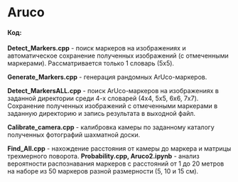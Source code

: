 # Aruco

#### Код:

**Detect_Markers.cpp** - поиск маркеров на изображениях и автоматическое сохранение полученных изображений (с отмеченными маркерами). Рассматривается только 1 словарь (5x5).

**Generate_Markers.cpp** - генерация рандомных ArUco-маркеров.

**Detect_MarkersALL.cpp** - поиск ArUco-маркеров на изображениях в заданной директории среди 4-х словарей (4x4, 5x5, 6x6, 7x7). Сохранение полученных изображений с отмеченными маркерами в заданную директорию и запись результата в выходной файл.

**Calibrate_camera.cpp** - калибровка камеры по заданному каталогу полученных фотографий шахматной доски.

**Find_All.cpp** - нахождение расстояния от камеры до маркера и матрицы трехмерного поворота.
**Probability.cpp, Aruco2.ipynb** - анализ вероятности распознавания маркеров с расстояний от 1 до 20 метров на наборе из 50 маркеров разной размерности (5, 10 и 15 см).
